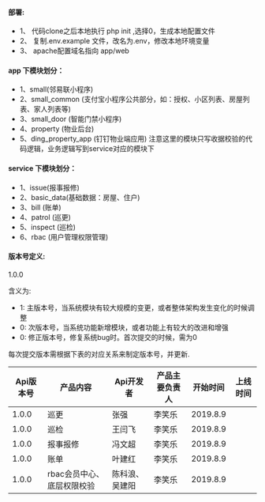 #### 部署:
- 1、 代码clone之后本地执行 php init ,选择0，生成本地配置文件
- 2、 复制.env.example 文件，改名为.env，修改本地环境变量
- 3、 apache配置域名指向 app/web


#### app 下模块划分：
- 1、small(邻易联小程序)
- 2、small_common (支付宝小程序公共部分，如：授权、小区列表、房屋列表、家人列表等)
- 3、small_door (智能门禁小程序)
- 4、property (物业后台)
- 5、ding_property_app (钉钉物业端应用)
注意这里的模块只写收据校验的代码逻辑，业务逻辑写到service对应的模块下

#### service 下模块划分：
- 1、issue(报事报修)
- 2、basic_data(基础数据：房屋、住户)
- 3、bill (账单)
- 4、patrol (巡更)
- 5、inspect (巡检)
- 6、rbac (用户管理权限管理)


#### 版本号定义:
1.0.0

含义为:
- 1: 主版本号，当系统模块有较大规模的变更，或者整体架构发生变化的时候调整
- 0: 次版本号，当系统功能新增模块，或者功能上有较大的改进和增强
- 0: 修正版本号，修复系统bug时。首次提交的时候，需为0

每次提交版本需根据下表的对应关系来制定版本号，并更新.

Api版本号 | 产品内容 | Api开发者 | 产品主要负责人 | 开始时间 | 上线时间
--- | --- | --- | --- | --- | ---
1.0.0  | 巡更 | 张强 | 李笑乐 | 2019.8.9 | 
1.0.0  | 巡检 | 王闫飞 | 李笑乐 | 2019.8.9 | 
1.0.0  | 报事报修 | 冯文超 | 李笑乐 | 2019.8.9 | 
1.0.0  | 账单 | 叶建红 | 李笑乐 | 2019.8.9 | 
1.0.0  | rbac会员中心、底层权限校验 | 陈科浪、吴建阳 | 李笑乐 | 2019.8.9 | 

